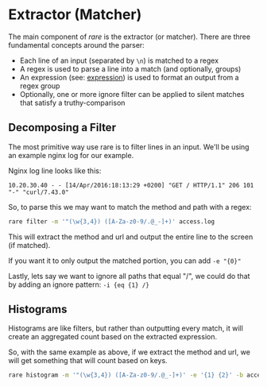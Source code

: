 # Extractor (Matcher)

The main component of *rare* is the extractor (or matcher).  There are
three fundamental concepts around the parser:

 * Each line of an input (separated by `\n`) is matched to a regex
 * A regex is used to parse a line into a match (and optionally, groups)
 * An expression (see: [expression](expressions.md)) is used to format an
   output from a regex group
 * Optionally, one or more ignore filter can be applied to silent matches
   that satisfy a truthy-comparison

## Decomposing a Filter

The most primitive way use rare is to filter lines in an input.  We'll
be using an example nginx log for our example.

Nginx log line looks like this:

```log
10.20.30.40 - - [14/Apr/2016:18:13:29 +0200] "GET / HTTP/1.1" 206 101 "-" "curl/7.43.0"
```

So, to parse this we may want to match the method and path with a regex:

```bash
rare filter -m '"(\w{3,4}) ([A-Za-z0-9/.@_-]+)' access.log
```

This will extract the method and url and output the entire line to the screen (if matched).

If you want it to only output the matched portion, you can add `-e "{0}"`

Lastly, lets say we want to ignore all paths that equal "/", we could do that by adding
an ignore pattern: `-i {eq {1} /}`

## Histograms

Histograms are like filters, but rather than outputting every match, it will
create an aggregated count based on the extracted expression.

So, with the same example as above, if we extract the method and url, we will
get something that will count based on keys.

```bash
rare histogram -m '"(\w{3,4}) ([A-Za-z0-9/.@_-]+)' -e '{1} {2}' -b access.log
```